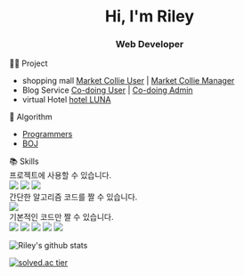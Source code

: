 <h1 align="center">Hi, I'm Riley</h1>
<h3 align="center">Web Developer</h3>

👩‍💻 Project
- shopping mall [Market Collie User](https://github.com/rectangle714/marketcollie_user) | [Market Collie Manager](https://github.com/knewbean/marketcollie_manager)
- Blog Service [Co-doing User](https://github.com/RG-RG/user) | [Co-doing Admin](https://github.com/RG-RG/admin)
- virtual Hotel [hotel LUNA](https://github.com/zwooo96/hotelluna)

📖 Algorithm
- [Programmers](https://github.com/Oath-of-the-Peach-Garden/Guan-Yu)
- [BOJ](https://github.com/Greek-and-Roman-God/Athena)

📚 Skills  
프로젝트에 사용할 수 있습니다.  
<img src="https://img.shields.io/badge/Java-007396?style=flat-square&logo=Java&logoColor=white"/></a>
<img src="https://img.shields.io/badge/Spring-6DB33F?style=flat-square&logo=Spring&logoColor=white"/></a>
<img src="https://img.shields.io/badge/Oracle-F80000?style=flat-square&logo=Oracle&logoColor=white"/></a>  
간단한 알고리즘 코드를 짤 수 있습니다.  
<img src="https://img.shields.io/badge/Python-3766AB?style=flat-square&logo=Python&logoColor=white"/></a>  
기본적인 코드만 짤 수 있습니다.  
<img src="https://img.shields.io/badge/C++-00599C?style=flat-square&logo=C%2B%2B&logoColor=white"/></a>
<img src="https://img.shields.io/badge/JavaScript-F7DF1E?style=flat-square&logo=JavaScript&logoColor=white"/></a>
<img src="https://img.shields.io/badge/HTML5-E34F26?style=flat-square&logo=HTML5&logoColor=white"/></a>
<img src="https://img.shields.io/badge/CSS3-1572B6?style=flat-square&logo=CSS3&logoColor=white"/></a>
<img src="https://img.shields.io/badge/jQuery-0769AD?style=flat-square&logo=jQuery&logoColor=white"/></a>  

![Riley's github stats](https://github-readme-stats.vercel.app/api?username=yelin1106&show_icons=true)

[![solved.ac tier](http://mazassumnida.wtf/api/generate_badge?boj=yelin0309)](https://solved.ac/yelin0309)
